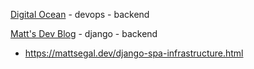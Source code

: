 [Digital Ocean](https://www.digitalocean.com/community/tutorials) - devops - backend

[Matt's Dev Blog](https://mattsegal.dev/) - django - backend
* https://mattsegal.dev/django-spa-infrastructure.html 
